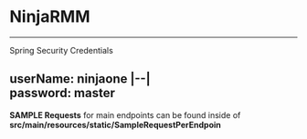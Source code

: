 # NinjaRMM


-------------------
Spring Security Credentials

userName:  ninjaone
|--|   
password:   master
--------------------

**SAMPLE Requests** for main endpoints can be found inside of **src/main/resources/static/SampleRequestPerEndpoin**
